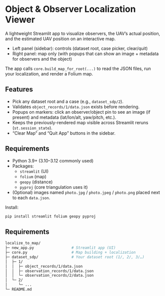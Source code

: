 # Object & Observer Localization Viewer

A lightweight Streamlit app to visualize observers, the UAV’s actual position, and the estimated UAV position on an interactive map.

- Left panel (sidebar): controls (dataset root, case picker, clear/quit)
- Right panel: map only (with popups that can show an image + metadata for observers and the object)

The app calls ```core.build_map_for_root(...)``` to read the JSON files, run your localization, and render a Folium map.

## Features

- Pick any dataset root and a case (e.g., ```dataset_sdp/2```).
- Validates ```object_records/1/data.json``` exists before rendering.
- Popups on markers: click an observer/object pin to see an image (if present) and metadata (lat/lon/alt, yaw/pitch, etc.).
- Keeps the previously-rendered map visible across Streamlit reruns (```st.session_state```).
- “Clear Map” and “Quit App” buttons in the sidebar.

## Requirements

- Python 3.9+ (3.10–3.12 commonly used)
- Packages:
    - `streamlit` (UI)
    - `folium` (map)
    - `geopy` (distance)
    - `pyproj` (core triangulation uses it)
- (Optional) images named `photo.jpg` / `photo.jpeg` / `photo.png` placed next to each `data.json`.

Install:

```bash
pip install streamlit folium geopy pyproj
```

## Requirements

```bash
localize_to_map/
├─ new_app.py                 # Streamlit app (UI)
├─ core.py                    # Map building + localization
├─ dataset_sdp/               # Your dataset root (1/, 2/, 3/…)
│  ├─ 1/
│  │  ├─ object_records/1/data.json
│  │  ├─ observation_records/1/data.json
│  │  └─ observation_records/2/data.json
│  └─ 2/
│     └─ ...
└─ README.md
